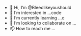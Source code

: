 - 👋 Hi, I’m @Bleedlikeyoushould
- 👀 I’m interested in ...code
- 🌱 I’m currently learning ...c
- 💞️ I’m looking to collaborate on ...
- 📫 How to reach me ...

<!---
Bleedlikeyoushould/Bleedlikeyoushould is a ✨ special ✨ repository because its `README.md` (this file) appears on your GitHub profile.
You can click the Preview link to take a look at your changes.
--->
